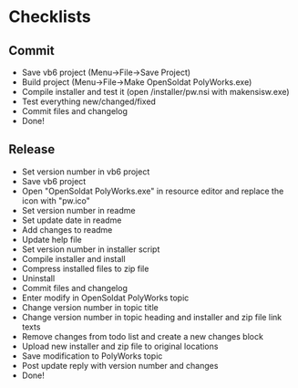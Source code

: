 Checklists
==========

Commit
------

* Save vb6 project (Menu->File->Save Project)
* Build project (Menu->File->Make OpenSoldat PolyWorks.exe)
* Compile installer and test it (open /installer/pw.nsi with makensisw.exe)
* Test everything new/changed/fixed
* Commit files and changelog
* Done!


Release
-------

* Set version number in vb6 project
* Save vb6 project
* Open "OpenSoldat PolyWorks.exe" in resource editor and replace the icon with "pw.ico"
* Set version number in readme
* Set update date in readme
* Add changes to readme
* Update help file
* Set version number in installer script
* Compile installer and install
* Compress installed files to zip file
* Uninstall
* Commit files and changelog
* Enter modify in OpenSoldat PolyWorks topic
* Change version number in topic title
* Change version number in topic heading and installer and zip file link texts
* Remove changes from todo list and create a new changes block
* Upload new installer and zip file to original locations
* Save modification to PolyWorks topic
* Post update reply with version number and changes
* Done!

